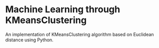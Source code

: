 # Machine Learning through KMeansClustering

An implementation of KMeansClustering algorithm based on Euclidean distance using Python.
